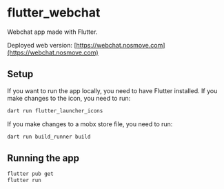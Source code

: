 # flutter_webchat

Webchat app made with Flutter.

Deployed web version: [https://webchat.nosmove.com](https://webchat.nosmove.com)

## Setup

If you want to run the app locally, you need to have Flutter installed.
If you make changes to the icon, you need to run:

```bash
dart run flutter_launcher_icons
```

If you make changes to a mobx store file, you need to run:

```bash
dart run build_runner build
```

## Running the app

```bash
flutter pub get
flutter run
```